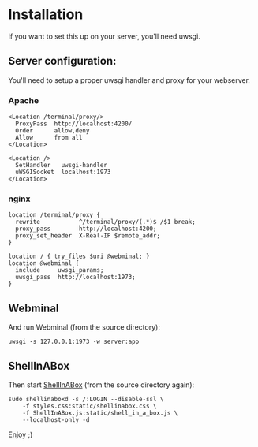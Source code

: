 # Installation

If you want to set this up on your server, you'll need uwsgi.

## Server configuration:

You'll need to setup a proper uwsgi handler and proxy for your webserver.

### Apache

    <Location /terminal/proxy/>
      ProxyPass  http://localhost:4200/
      Order      allow,deny
      Allow      from all
    </Location>
    
    <Location />
      SetHandler   uwsgi-handler
      uWSGISocket  localhost:1973
    </Location>

### nginx

    location /terminal/proxy {
      rewrite           ^/terminal/proxy/(.*)$ /$1 break;
      proxy_pass        http://localhost:4200;
      proxy_set_header  X-Real-IP $remote_addr;
    }
    
    location / { try_files $uri @webminal; }
    location @webminal {
      include     uwsgi_params;
      uwsgi_pass  http://localhost:1973;
    }

## Webminal

And run Webminal (from the source directory):

    uwsgi -s 127.0.0.1:1973 -w server:app

## ShellInABox

Then start [ShellInABox](http://code.google.com/p/shellinabox/) (from the source directory again):

    sudo shellinaboxd -s /:LOGIN --disable-ssl \
        -f styles.css:static/shellinabox.css \
        -f ShellInABox.js:static/shell_in_a_box.js \
        --localhost-only -d

Enjoy ;)
